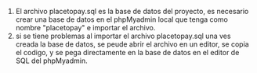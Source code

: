 1. El archivo placetopay.sql es la base de datos del proyecto, es necesario crear una base de datos en el phpMyadmin local que tenga como nombre "placetopay" e importar el archivo.
2. si se tiene problemas al importar el archivo placetopay.sql una ves creada la base de datos, se peude abrir el archivo en un editor, se copia el codigo, y se pega directamente en la base de datos en el editor de SQL del phpMyadmin.
